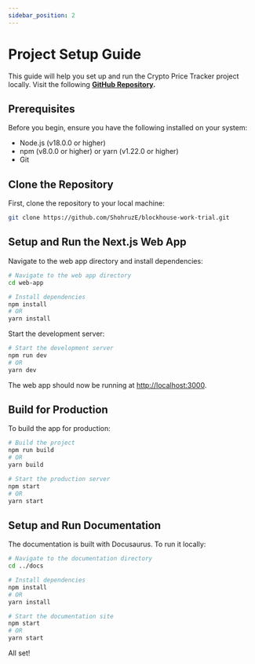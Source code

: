 ```yaml
---
sidebar_position: 2
---
```


# Project Setup Guide

This guide will help you set up and run the Crypto Price Tracker project locally. Visit the following **[GitHub Repository](https://github.com/ShohruzE/blockhouse-work-trial).**

## Prerequisites

Before you begin, ensure you have the following installed on your system:

- Node.js (v18.0.0 or higher)
- npm (v8.0.0 or higher) or yarn (v1.22.0 or higher)
- Git

## Clone the Repository

First, clone the repository to your local machine:

```bash
git clone https://github.com/ShohruzE/blockhouse-work-trial.git
```

## Setup and Run the Next.js Web App

Navigate to the web app directory and install dependencies:

```bash
# Navigate to the web app directory
cd web-app

# Install dependencies
npm install
# OR
yarn install
```

Start the development server:

```bash
# Start the development server
npm run dev
# OR
yarn dev
```

The web app should now be running at [http://localhost:3000](http://localhost:3000).

## Build for Production

To build the app for production:

```bash
# Build the project
npm run build
# OR
yarn build

# Start the production server
npm start
# OR
yarn start
```

## Setup and Run Documentation

The documentation is built with Docusaurus. To run it locally:

```bash
# Navigate to the documentation directory
cd ../docs

# Install dependencies
npm install
# OR
yarn install

# Start the documentation site
npm start
# OR
yarn start
```

All set!
